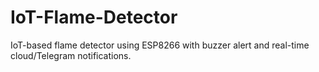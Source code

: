 # IoT-Flame-Detector
IoT-based flame detector using ESP8266 with buzzer alert and real-time cloud/Telegram notifications.
